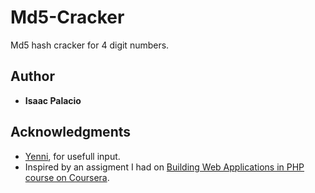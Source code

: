 # Md5-Cracker
Md5 hash cracker for 4 digit numbers.

## Author
* **Isaac Palacio** 
## Acknowledgments
* [Yenni](https://github.com/Yenniferh), for usefull input.
* Inspired by an assigment I had on [Building Web Applications in PHP course on Coursera](https://www.coursera.org/learn/web-applications-php).